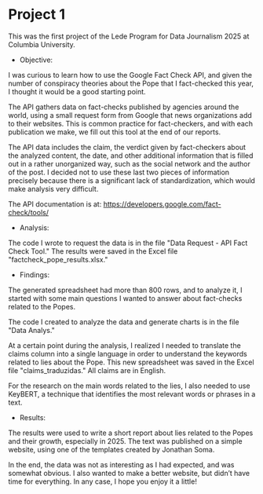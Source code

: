# Project 1

This was the first project of the Lede Program for Data Journalism 2025 at Columbia University.

+ Objective:

I was curious to learn how to use the Google Fact Check API, and given the number of conspiracy theories about the Pope that I fact-checked this year, I thought it would be a good starting point.

The API gathers data on fact-checks published by agencies around the world, using a small request form from Google that news organizations add to their websites. This is common practice for fact-checkers, and with each publication we make, we fill out this tool at the end of our reports.

The API data includes the claim, the verdict given by fact-checkers about the analyzed content, the date, and other additional information that is filled out in a rather unorganized way, such as the social network and the author of the post. I decided not to use these last two pieces of information precisely because there is a significant lack of standardization, which would make analysis very difficult.

The API documentation is at: https://developers.google.com/fact-check/tools/

+ Analysis:

The code I wrote to request the data is in the file "Data Request - API Fact Check Tool." The results were saved in the Excel file "factcheck_pope_results.xlsx."

+ Findings:

The generated spreadsheet had more than 800 rows, and to analyze it, I started with some main questions I wanted to answer about fact-checks related to the Popes.

The code I created to analyze the data and generate charts is in the file "Data Analys."

At a certain point during the analysis, I realized I needed to translate the claims column into a single language in order to understand the keywords related to lies about the Pope. This new spreadsheet was saved in the Excel file "claims_traduzidas." All claims are in English.

For the research on the main words related to the lies, I also needed to use KeyBERT, a technique that identifies the most relevant words or phrases in a text.

+ Results:

The results were used to write a short report about lies related to the Popes and their growth, especially in 2025. The text was published on a simple website, using one of the templates created by Jonathan Soma.

In the end, the data was not as interesting as I had expected, and was somewhat obvious. I also wanted to make a better website, but didn’t have time for everything. In any case, I hope you enjoy it a little!
